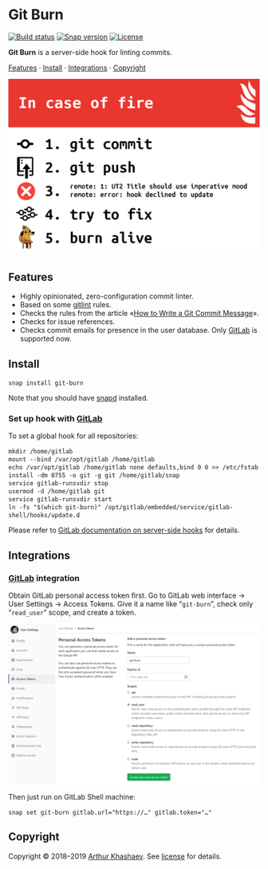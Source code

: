 # Git Burn

[![Build status][travis-image]][travis-url]
[![Snap version][snap-image]][snap-url]
[![License][license-image]][license]

**Git Burn** is a server-side hook for linting commits.

[Features](#features) ·
[Install](#install) ·
[Integrations](#integrations) ·
[Copyright](#copyright)

![In case of fire](docs/images/in-case-of-fire.png)

## Features

- Highly opinionated, zero-configuration commit linter.
- Based on some [gitlint] rules.
- Checks the rules from the article «[How to Write a Git Commit Message]».
- Checks for issue references.
- Checks commit emails for presence in the user database. Only [GitLab] is supported now.

## Install

    snap install git-burn

Note that you should have [snapd] installed.

### Set up hook with [GitLab]

To set a global hook for all repositories:

    mkdir /home/gitlab
    mount --bind /var/opt/gitlab /home/gitlab
    echo /var/opt/gitlab /home/gitlab none defaults,bind 0 0 >> /etc/fstab
    install -dm 0755 -o git -g git /home/gitlab/snap
    service gitlab-runsvdir stop
    usermod -d /home/gitlab git
    service gitlab-runsvdir start
    ln -fs "$(which git-burn)" /opt/gitlab/embedded/service/gitlab-shell/hooks/update.d

Please refer to [GitLab documentation on server-side hooks] for details.

## Integrations

### [GitLab] integration

Obtain GitLab personal access token first. Go to GitLab web interface → User Settings → Access Tokens. Give it a name like “`git-burn`”, check only “`read_user`” scope, and create a token.

![GitLab screenshot](docs/images/gitlab-integration.png)

Then just run on GitLab Shell machine:

    snap set git-burn gitlab.url="https://…" gitlab.token="…"

## Copyright

Copyright © 2018–2019 [Arthur Khashaev]. See [license] for details.

[Arthur Khashaev]: https://khashaev.ru
[license]: LICENSE.txt

[snapd]: https://snapcraft.io/docs/installing-snapd
[gitlint]: https://jorisroovers.github.io/gitlint/
[How to Write a Git Commit Message]: https://chris.beams.io/posts/git-commit/#seven-rules
[GitLab]: https://about.gitlab.com/
[GitLab documentation on server-side hooks]: https://docs.gitlab.com/ee/administration/custom_hooks.html

[travis-image]: https://travis-ci.com/Invizory/git-burn.svg
[travis-url]: https://travis-ci.com/Invizory/git-burn
[snap-image]: https://snapcraft.io/git-burn/badge.svg
[snap-url]: https://snapcraft.io/git-burn
[license-image]: https://img.shields.io/badge/license-MIT-green.svg
